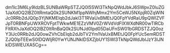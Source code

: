 dm1lc3M6Ly9ldzBLSUNBaWRpSTZJQ0l5SWl3TkNpQWdJbkJ6SWpvZ0luZG1JaXdOQ2lBZ0ltRmtaQ0k2SUNKM1ppNWhjMmx2Ym5CeWJ5NXpjR0ZqWlNJc0RRb2dJQ0p3YjNKMElqb2dJakl3T1RVaUxBMEtJQ0FpYVdRaU9pQWlZVFJpT0RBNFpUWXROVFptTWkwME1EZzVMV0ZrWVdVdFlXWXdNR00wTlRCbFltRXhJaXdOQ2lBZ0ltRnBaQ0k2SUNJd0lpd05DaUFnSW01bGRDSTZJQ0ozY3lJc0RRb2dJQ0owZVhCbElqb2dJbTV2Ym1VaUxBMEtJQ0FpYUc5emRDSTZJQ0lpTEEwS0lDQWljR0YwYUNJNklDSXZjbUY1SWl3TkNpQWdJblJzY3lJNklDSWlEUXA5Cg==
